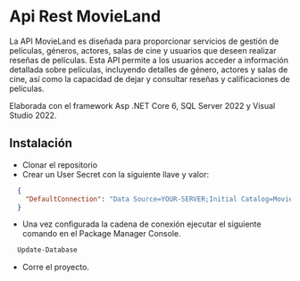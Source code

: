
# Api Rest MovieLand

La API MovieLand es diseñada para proporcionar servicios de gestión de películas, géneros, actores, salas de cine y usuarios que deseen realizar reseñas de películas. Esta API permite a los usuarios acceder a información detallada sobre películas, incluyendo detalles de género, actores y salas de cine, así como la capacidad de dejar y consultar reseñas y calificaciones de películas.

Elaborada con el framework Asp .NET Core 6, SQL Server 2022 y Visual Studio 2022.



## Instalación
- Clonar el repositorio
- Crear un User Secret con la siguiente llave y valor:

```json
  {
    "DefaultConnection": "Data Source=YOUR-SERVER;Initial Catalog=MovieLand;User=YOUR-USER;Password=YOUR-PASSWORD;"
  }
```

- Una vez configurada la cadena de conexión ejecutar el siguiente comando en el Package Manager Console.

```bash
  Update-Database
```

- Corre el proyecto.

    